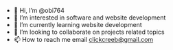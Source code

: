 - 👋 Hi, I’m @obi764
- 👀 I’m interested in software and website development 
- 🌱 I’m currently learning website development 
- 💞️ I’m looking to collaborate on projects related topics 
- 📫 How to reach me email clickcreeb@gmail.com

<!---
obi764/obi764 is a ✨ special ✨ repository because its `README.md` (this file) appears on your GitHub profile.
You can click the Preview link to take a look at your changes.
--->
